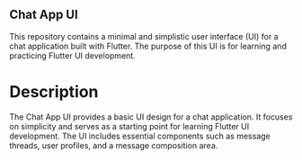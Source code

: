 ## Chat App UI
This repository contains a minimal and simplistic user interface (UI) for a chat application built with Flutter. The purpose of this UI is for learning and practicing Flutter UI development.

# Description
The Chat App UI provides a basic UI design for a chat application. It focuses on simplicity and serves as a starting point for learning Flutter UI development. The UI includes essential components such as message threads, user profiles, and a message composition area.

